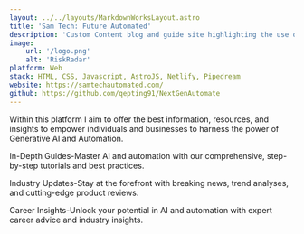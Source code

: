 ```yaml
---
layout: ../../layouts/MarkdownWorksLayout.astro
title: 'Sam Tech: Future Automated'
description: 'Custom Content blog and guide site highlighting the use of Generative AI and Automation'
image:
    url: '/logo.png'
    alt: 'RiskRadar'
platform: Web
stack: HTML, CSS, Javascript, AstroJS, Netlify, Pipedream
website: https://samtechautomated.com/
github: https://github.com/qepting91/NextGenAutomate
---
```

Within this platform I aim to offer the best information, resources, and insights to empower individuals and businesses to harness the power of Generative AI and Automation.

In-Depth Guides-Master AI and automation with our comprehensive, step-by-step tutorials and best practices.
  
 
Industry Updates-Stay at the forefront with breaking news, trend analyses, and cutting-edge product reviews.

Career Insights-Unlock your potential in AI and automation with expert career advice and industry insights.
